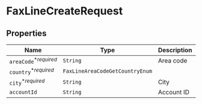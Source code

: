 

# FaxLineCreateRequest



## Properties

Name | Type | Description | Notes
------------ | ------------- | ------------- | -------------
| `areaCode`<sup>*_required_</sup> | ```String``` |  Area code  |  |
| `country`<sup>*_required_</sup> | ```FaxLineAreaCodeGetCountryEnum``` |    |  |
| `city`<sup>*_required_</sup> | ```String``` |  City  |  |
| `accountId` | ```String``` |  Account ID  |  |



